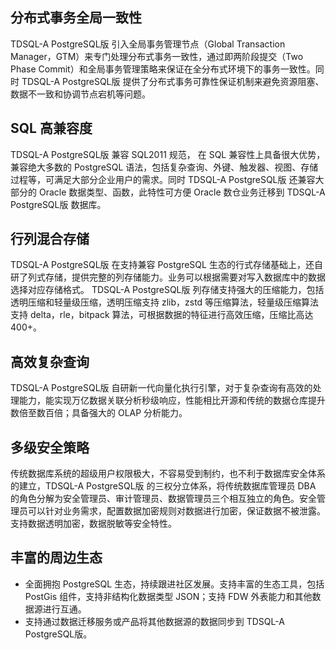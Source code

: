 
## 分布式事务全局一致性
TDSQL-A PostgreSQL版 引入全局事务管理节点（Global Transaction Manager，GTM）来专门处理分布式事务一致性，通过即两阶段提交（Two Phase Commit）和全局事务管理策略来保证在全分布式环境下的事务一致性。同时 TDSQL-A PostgreSQL版 提供了分布式事务可靠性保证机制来避免资源阻塞、数据不一致和协调节点宕机等问题。

## SQL 高兼容度
TDSQL-A PostgreSQL版 兼容 SQL2011 规范， 在 SQL 兼容性上具备很大优势，兼容绝大多数的 PostgreSQL 语法，包括复杂查询、外键、触发器、视图、存储过程等，可满足大部分企业用户的需求。同时 TDSQL-A PostgreSQL版 还兼容大部分的 Oracle 数据类型、函数，此特性可方便 Oracle 数仓业务迁移到 TDSQL-A PostgreSQL版 数据库。

## 行列混合存储
TDSQL-A PostgreSQL版 在支持兼容 PostgreSQL 生态的行式存储基础上，还自研了列式存储，提供完整的列存储能力。业务可以根据需要对写入数据库中的数据选择对应存储格式。
TDSQL-A PostgreSQL版 列存储支持强大的压缩能力，包括透明压缩和轻量级压缩，透明压缩支持 zlib，zstd 等压缩算法，轻量级压缩算法支持 delta，rle，bitpack 算法，可根据数据的特征进行高效压缩，压缩比高达400+。

## 高效复杂查询
TDSQL-A PostgreSQL版 自研新一代向量化执行引擎，对于复杂查询有高效的处理能力，能实现万亿数据关联分析秒级响应，性能相比开源和传统的数据仓库提升数倍至数百倍；具备强大的 OLAP 分析能力。 

## 多级安全策略
传统数据库系统的超级用户权限极大，不容易受到制约，也不利于数据库安全体系的建立，TDSQL-A PostgreSQL版 的三权分立体系，将传统数据库管理员 DBA 的角色分解为安全管理员、审计管理员、数据管理员三个相互独立的角色。安全管理员可以针对业务需求，配置数据加密规则对数据进行加密，保证数据不被泄露。支持数据透明加密，数据脱敏等安全特性。

## 丰富的周边生态
- 全面拥抱 PostgreSQL 生态，持续跟进社区发展。支持丰富的生态工具，包括 PostGis 组件，支持非结构化数据类型 JSON；支持 FDW 外表能力和其他数据源进行互通。
- 支持通过数据迁移服务或产品将其他数据源的数据同步到 TDSQL-A PostgreSQL版。

